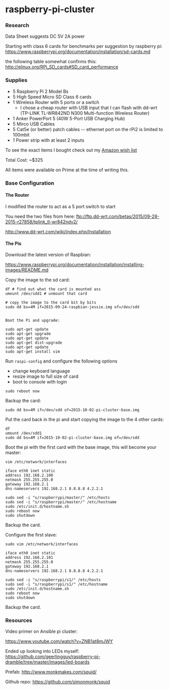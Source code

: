 # raspberry-pi-cluster

### Research

Data Sheet suggests DC 5V 2A power

Starting with class 6 cards for benchmarks per suggestion by raspberry pi:
https://www.raspberrypi.org/documentation/installation/sd-cards.md

the following table somewhat confirms this:
http://elinux.org/RPi_SD_cards#SD_card_performance


### Supplies

- 5 Raspberry Pi 2 Model Bs
- 5 High Speed Micro SD Class 6 cards
- 1 Wireless Router with 5 ports or a switch
  - I chose a cheap router with USB input that I can flash with dd-wrt (TP-LINK TL-WR842ND N300 Multi-function Wireless Router)
- 1 Anker PowerPort 5 (40W 5-Port USB Charging Hub)
- 5 Mirco USB Cables
- 5 Cat5e (or better) patch cables -- ethernet port on the rPi2 is limited to 100mbit
- 1 Power strip with at least 2 inputs

To see the exact items I bought check out my [Amazon wish list](http://amzn.com/w/392BF0ANNF6H5)

Total Cost: ~$325

All items were available on Prime at the time of writing this.


### Base Configuration

#### The Router

I modified the router to act as a 5 port switch to start

You need the two files from here:
ftp://ftp.dd-wrt.com/betas/2015/09-28-2015-r27858/tplink_tl-wr842ndv2/

http://www.dd-wrt.com/wiki/index.php/Installation

#### The Pis

Download the latest version of Raspbian:

https://www.raspberrypi.org/documentation/installation/installing-images/README.md


Copy the image to the sd card:

```
df # find out what the card is mounted ass
umount /dev/sdd1 # unmount that card

# copy the image to the card bit by bits
sudo dd bs=4M if=2015-09-24-raspbian-jessie.img of=/dev/sdd


Boot the Pi and upgrade:

sudo apt-get update
sudo apt-get upgrade
sudo apt-get update
sudo apt-get dist-upgrade
sudo apt-get update
sudo apt-get install vim
```

Run `raspi-config` and configure the following options
- change keyboard language
- resize image to full size of card
- boot to console with login

```
sudo reboot now
```

Backup the card:

```
sudo dd bs=4M if=/dev/sdd of=2015-10-02-pi-cluster-base.img
```

Put the card back in the pi and start copying the image to the 4 other cards:

```
df
umount /dev/sdd1
sudo dd bs=4M if=2015-10-02-pi-cluster-base.img of=/dev/sdd
```

Boot the pi with the first card with the base image, this will become your master:

```
vim /etc/network/interfaces

iface eth0 inet static
address 192.168.2.100
netmask 255.255.255.0
gateway 192.168.2.1
dns-nameservers 192.168.2.1 8.8.8.8 4.2.2.1

sudo sed -i "s/raspberrypi/master/" /etc/hosts
sudo sed -i "s/raspberrypi/master/" /etc/hostname
sudo /etc/init.d/hostname.sh
sudo reboot now
sudo shutdown
```

Backup the card.


Configure the first slave:

```
sudo vim /etc/network/interfaces

iface eth0 inet static
address 192.168.2.101
netmask 255.255.255.0
gateway 192.168.2.1
dns-nameservers 192.168.2.1 8.8.8.8 4.2.2.1

sudo sed -i "s/raspberrypi/s1/" /etc/hosts
sudo sed -i "s/raspberrypi/s1/" /etc/hostname
sudo /etc/init.d/hostname.sh
sudo reboot now
sudo shutdown
```

Backup the card.

### Resources
Video primer on Ansible pi cluster:

https://www.youtube.com/watch?v=ZNB1at8mJWY

Ended up looking into LEDs myself:
https://github.com/geerlingguy/raspberry-pi-dramble/tree/master/images/led-boards

Prefab:
http://www.monkmakes.com/squid/

Github repo:
https://github.com/simonmonk/squid

